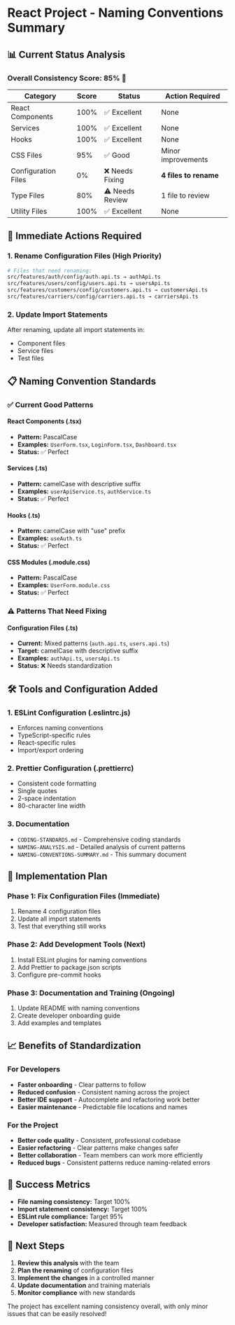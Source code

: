 # React Project - Naming Conventions Summary

## 📊 Current Status Analysis

### **Overall Consistency Score: 85%** 🎯

| Category | Score | Status | Action Required |
|----------|-------|--------|-----------------|
| React Components | 100% | ✅ Excellent | None |
| Services | 100% | ✅ Excellent | None |
| Hooks | 100% | ✅ Excellent | None |
| CSS Files | 95% | ✅ Good | Minor improvements |
| Configuration Files | 0% | ❌ Needs Fixing | **4 files to rename** |
| Type Files | 80% | ⚠️ Needs Review | 1 file to review |
| Utility Files | 100% | ✅ Excellent | None |

## 🎯 Immediate Actions Required

### **1. Rename Configuration Files (High Priority)**

```bash
# Files that need renaming:
src/features/auth/config/auth.api.ts → authApi.ts
src/features/users/config/users.api.ts → usersApi.ts
src/features/customers/config/customers.api.ts → customersApi.ts
src/features/carriers/config/carriers.api.ts → carriersApi.ts
```

### **2. Update Import Statements**

After renaming, update all import statements in:
- Component files
- Service files
- Test files

## 📋 Naming Convention Standards

### **✅ Current Good Patterns**

#### **React Components (.tsx)**
- **Pattern:** PascalCase
- **Examples:** `UserForm.tsx`, `LoginForm.tsx`, `Dashboard.tsx`
- **Status:** ✅ Perfect

#### **Services (.ts)**
- **Pattern:** camelCase with descriptive suffix
- **Examples:** `userApiService.ts`, `authService.ts`
- **Status:** ✅ Perfect

#### **Hooks (.ts)**
- **Pattern:** camelCase with "use" prefix
- **Examples:** `useAuth.ts`
- **Status:** ✅ Perfect

#### **CSS Modules (.module.css)**
- **Pattern:** PascalCase
- **Examples:** `UserForm.module.css`
- **Status:** ✅ Perfect

### **⚠️ Patterns That Need Fixing**

#### **Configuration Files (.ts)**
- **Current:** Mixed patterns (`auth.api.ts`, `users.api.ts`)
- **Target:** camelCase with descriptive suffix
- **Examples:** `authApi.ts`, `usersApi.ts`
- **Status:** ❌ Needs standardization

## 🛠️ Tools and Configuration Added

### **1. ESLint Configuration (.eslintrc.js)**
- Enforces naming conventions
- TypeScript-specific rules
- React-specific rules
- Import/export ordering

### **2. Prettier Configuration (.prettierrc)**
- Consistent code formatting
- Single quotes
- 2-space indentation
- 80-character line width

### **3. Documentation**
- `CODING-STANDARDS.md` - Comprehensive coding standards
- `NAMING-ANALYSIS.md` - Detailed analysis of current patterns
- `NAMING-CONVENTIONS-SUMMARY.md` - This summary document

## 🚀 Implementation Plan

### **Phase 1: Fix Configuration Files (Immediate)**
1. Rename 4 configuration files
2. Update all import statements
3. Test that everything still works

### **Phase 2: Add Development Tools (Next)**
1. Install ESLint plugins for naming conventions
2. Add Prettier to package.json scripts
3. Configure pre-commit hooks

### **Phase 3: Documentation and Training (Ongoing)**
1. Update README with naming conventions
2. Create developer onboarding guide
3. Add examples and templates

## 📈 Benefits of Standardization

### **For Developers**
- **Faster onboarding** - Clear patterns to follow
- **Reduced confusion** - Consistent naming across the project
- **Better IDE support** - Autocomplete and refactoring work better
- **Easier maintenance** - Predictable file locations and names

### **For the Project**
- **Better code quality** - Consistent, professional codebase
- **Easier refactoring** - Clear patterns make changes safer
- **Better collaboration** - Team members can work more efficiently
- **Reduced bugs** - Consistent patterns reduce naming-related errors

## 🎯 Success Metrics

- **File naming consistency:** Target 100%
- **Import statement consistency:** Target 100%
- **ESLint rule compliance:** Target 95%
- **Developer satisfaction:** Measured through team feedback

## 📝 Next Steps

1. **Review this analysis** with the team
2. **Plan the renaming** of configuration files
3. **Implement the changes** in a controlled manner
4. **Update documentation** and training materials
5. **Monitor compliance** with new standards

The project has excellent naming consistency overall, with only minor issues that can be easily resolved!

